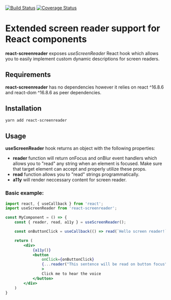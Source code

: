 [![Build Status](https://travis-ci.org/Kashkovsky/react-screenreader.svg?branch=master)](https://travis-ci.org/Kashkovsky/react-screenreader)
[![Coverage Status](https://coveralls.io/repos/github/Kashkovsky/react-screenreader/badge.svg?branch=master)](https://coveralls.io/github/Kashkovsky/react-screenreader?branch=master)

# Extended screen reader support for React components
**react-screenreader** exposes *useScreenReader* React hook which allows you to easily implement custom dynamic descriptions for screen readers.

## Requirements
**react-screenreader** has no dependencies however it relies on react ^16.8.6 and react-dom ^16.8.6 as peer dependencies.

## Installation
```bash
yarn add react-screenreader
```
## Usage
**useScreenReader** hook returns an object with the following properties:
- **reader** function will return onFocus and onBlur event handlers which allows you to "read" any string when an element is focused. Make sure that target element can accept and properly utilize these props.
- **read** function allows you to "read" strings programmatically.
- **a11y** will render neccessary content for screen reader.

### Basic example:
```jsx
import react, { useCallback } from 'react';
import useScreenReader from 'react-screenreader';

const MyComponent = () => {
	const { reader, read, a11y } = useScreenReader();

	const onButtonClick = useCallback(() => read(`Hello screen reader!`), []);

	return (
		<div>
			{a11y()}
			<button 
				onClick={onButtonClick} 
				{...reader("This sentence will be read on button focus")}
				>
				Click me to hear the voice
			</button>
		</div>
	)
}
```
